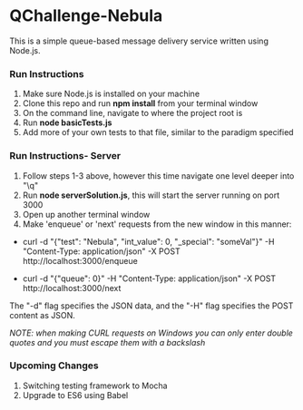 # QChallenge-Nebula

This is a simple queue-based message delivery service written using Node.js.

### Run Instructions

1) Make sure Node.js is installed on your machine
2) Clone this repo and run **npm install** from your terminal window
3) On the command line, navigate to where the project root is
4) Run **node basicTests.js**
5) Add more of your own tests to that file, similar to the paradigm specified

### Run Instructions- Server

1) Follow steps 1-3 above, however this time navigate one level deeper into "\q"
2) Run **node serverSolution.js**, this will start the server running on port 3000
3) Open up another terminal window
4) Make 'enqueue' or 'next' requests from the new window in this manner:
- curl -d "{\"test\": \"Nebula\", \"int_value\": 0, \"_special\": \"someVal\"}" -H "Content-Type: application/json" -X POST http://localhost:3000/enqueue

- curl -d "{\"queue\": 0}" -H "Content-Type: application/json" -X POST http://localhost:3000/next

The "-d" flag specifies the JSON data, and the "-H" flag specifies the POST content as JSON.

*NOTE: when making CURL requests on Windows you can only enter double quotes and you must escape them with a backslash*

### Upcoming Changes

1) Switching testing framework to Mocha
2) Upgrade to ES6 using Babel
